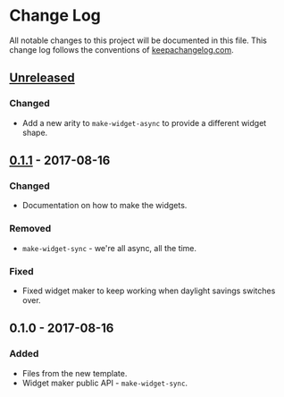 # Change Log
All notable changes to this project will be documented in this file. This change log follows the conventions of [keepachangelog.com](http://keepachangelog.com/).

## [Unreleased]
### Changed
- Add a new arity to `make-widget-async` to provide a different widget shape.

## [0.1.1] - 2017-08-16
### Changed
- Documentation on how to make the widgets.

### Removed
- `make-widget-sync` - we're all async, all the time.

### Fixed
- Fixed widget maker to keep working when daylight savings switches over.

## 0.1.0 - 2017-08-16
### Added
- Files from the new template.
- Widget maker public API - `make-widget-sync`.

[Unreleased]: https://github.com/your-name/ancillary/compare/0.1.1...HEAD
[0.1.1]: https://github.com/your-name/ancillary/compare/0.1.0...0.1.1
